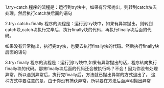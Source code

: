 1.try+catch 
程序的流程是：运行到try块中，如果有异常抛出，则转到catch块去处理。然后执行catch块后面的语句 

2.try+catch+finally 
程序的流程是：运行到try块中，如果有异常抛出，则转到catch块,catch块执行完毕后，执行finally块的代码，再执行finally块后面的代码。

如果没有异常抛出，执行完try块，也要去执行finally块的代码。然后执行finally块后面的语句 

3.try+finally 
程序的流程是：运行到try块中,如果有异常抛出的话，程序转向执行finally块的代码。那末finally块后面的代码还会被执行吗？不会！因为你没有处理异常，所以遇到异常后，执行完finally后，方法就已抛出异常的方式退出了。 
这种方式中要注意的是，由于你没有捕获异常，所以要在方法后面声明抛出异常